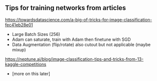 Tips for training networks from articles
-

https://towardsdatascience.com/a-big-of-tricks-for-image-classification-fec41eb28e01

- Large Batch Sizes (256)
- Adam can saturate, train with Adam then finetune with SGD
- Data Augmentation (flip/rotate) also cutout but not applicable (maybe mixup)

https://neptune.ai/blog/image-classification-tips-and-tricks-from-13-kaggle-competitions

- [more on this later]